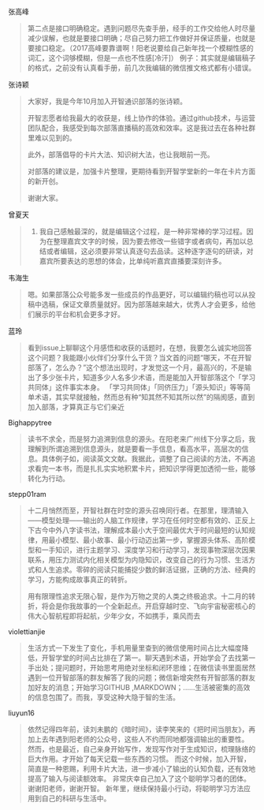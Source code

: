 
张高峰

> 第二点是接口明确稳定。遇到问题尽先查手册，经手的工作交给他人时尽量减少误解，也就是要接口明确；尽自己努力把工作做好并保证质量，也就是要接口稳定。（2017高峰要靠谱啊！阳老说要给自己新年找一个模糊性感的词汇，这个词够模糊，但是一点也不性感[冷汗]）
> 例子：其实就是编辑稿子的格式，之前没有认真看手册，前几次我编辑的微信推文格式都有小错误。





 张诗颖

> 大家好，我是今年10月加入开智通识部落的张诗颖。
> 
> 开智志愿者给我最大的收获是，线上协作的体验。通过github技术，与运营团队配合，我感受到每次部落直播稿的高效和效率。这是我过去在各种社群里难以见到的。
> 
> 此外，部落倡导的卡片大法、知识树大法，也让我眼前一亮。
> 
> 对部落的建议是，加强卡片整理，更期待看到开智学堂新的一年在卡片方面的新开创。
> 
> 谢谢大家。



曾夏天

> 1. 我自己感触最深的，就是编辑这个过程，是一种非常棒的学习过程。因为在整理嘉宾文字的时候，因为要去修改一些错字或者病句，再加以总结或者编辑，这必须要非常认真逐句去品读。这种逐字逐句的研读，对嘉宾所要表达的思想的体会，比单纯听嘉宾直播要深刻许多。




韦海生

> 嗯。如果部落公众号能多发一些成员的作品更好，可以编辑约稿也可以从投稿中选稿，保证文章质量就好。因为部落越来越大，优秀人才会更多，给他们展示的平台和机会更多才好。

蓝玲

> 看到issue上聊聊这个月感悟和收获的话题时，在想，我要怎么诚实地回答这个问题？我能跟小伙伴们分享什么干货？当文首的问题“哪天，不在开智部落了，怎么办？”这个想法出现时，才发觉这一个月，最高兴的，不是输出了多少张卡片，知道多少人名多少术语，而是能加入开智部落这个「学习共同体」这件事实本身。
> 「学习共同体」「同侪压力」「源头知识」等等简单术语，其实早就接触，然而总有种“知其然不知其所以然”的隔阂感，直到加入部落，才算真正与它们亲近


Bighappytree

> 读书不求全，而是努力追溯到信息的源头。在阳老来广州线下分享之后，我理解到所谓追溯到信息源头，就是要看一手信息，看高水平，高层次的信息。具体例子如，阅读英文文献。我据此，调整了自己阅读的方法，不再追求看完一本书，而是扎扎实实地积累卡片，把知识学得更加透彻一些，能够转化为行动。
> 


stepp01ram

> 十二月悄然而至，开智社群在时空的源头召唤同行者。在那里，理清输入——模型处理——输出的人脑工作规律，学习在任何时空都有效的、正反上下古今中外八字读书法，理解成本最小大于空间最优大于时间最短的认知规律，用最小模型、最小故事、最小行动迈出第一步，掌握源头体系、高阶模型和一手知识，进行主题学习、深度学习和行动学习，发现事物深层次因果联系，用压力测试内化相关模型为内隐知识，改变自己的行为习惯、生活方式和人生追求。零碎的阅读只能捕捉少数的鲜活证据，正确的方法、经典的学习，方能构成故事真正的转折。
> 
> 用有限理性追求无限心智，是作为万物之灵的人类之终极追求。十二月的转折，将会是你我故事的一个全新起点。开启穿越时空、飞向宇宙秘密核心的伟大心智航程即将起航，少年少女，不如携手，乘风而去


violettianjie
> 生活方式一下发生了变化，手机用量里查到的微信使用时间占比大幅度降低，开智学堂的时间占比排在了第一。聊天遇到术语，开始学会了去找第一手出处；提问题时，开始思考用绝对坐标和闭环思维；在微信读书里面居然遇到一位开智部落的群友解答了我的问题；微信新增突然有开智部落的群友加好友的消息；开始学习GITHUB ,MARKDOWN；......生活被密集的高效的信息包围了。而我，享受这种大隐于智的生活。


liuyun16

> 依然记得四年前，读刘未鹏的《暗时间》，读李笑来的《把时间当朋友》，再加上去年遇到阳老师的公众号，这些人不约而同地都强调输出的重要性。
> 然而，也是最近，自己亲身开始写作，发现写作对于生成知识，梳理脉络的巨大作用。才开始了每天记载一些东西的习惯。
> 而这个时候，加入开智，简直是一种恩赐，利用卡片大法，进一步减小了输出的认知负载，还有效地提高了输入与阅读额效率。
> 非常庆幸自己加入了这个聪明学习者的团体。
> 谢谢阳老师，谢谢开智。
> 新年里，继续保持最小行动，将聪明学习方法应用到自己的科研与生活中。